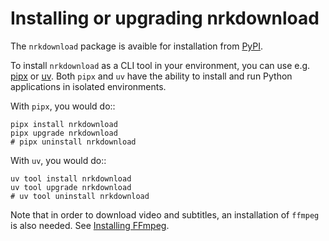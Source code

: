 # Installing or upgrading nrkdownload

The `nrkdownload` package is avaible for installation from
[PyPI](https://pypi.org/project/nrkdownload/).

To install `nrkdownload` as a CLI tool in your environment, you can use e.g.
[pipx](https://pipx.pypa.io/stable/installation/) or
[uv](https://docs.astral.sh/uv/getting-started/installation/). Both `pipx` and `uv` have
the ability to install and run Python applications in isolated environments.

With `pipx`, you would do::

```{ .shell .copy }
pipx install nrkdownload
pipx upgrade nrkdownload
# pipx uninstall nrkdownload
```

With `uv`, you would do::

```{ .shell .copy }
uv tool install nrkdownload
uv tool upgrade nrkdownload
# uv tool uninstall nrkdownload
```

Note that in order to download video and subtitles, an installation of `ffmpeg` is also
needed. See [Installing FFmpeg](installing-ffmpeg.md).
